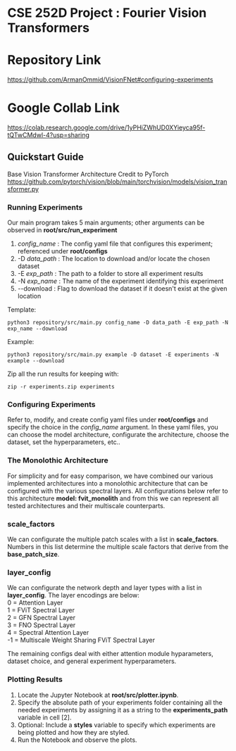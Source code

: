 # CSE 252D Project : Fourier Vision Transformers

# Repository Link
https://github.com/ArmanOmmid/VisionFNet#configuring-experiments
# Google Collab Link
https://colab.research.google.com/drive/1yPHiZWhUD0XYieyca95f-tQTwCMdwl-4?usp=sharing

## Quickstart Guide

Base Vision Transformer Architecture Credit to PyTorch
https://github.com/pytorch/vision/blob/main/torchvision/models/vision_transformer.py

### Running Experiments 
Our main program takes 5 main arguments; other arguments can be observed in **root/src/run_experiment**
1. *config_name* : The config yaml file that configures this experiment; referenced under **root/configs**
2. -D *data_path* : The location to download and/or locate the chosen dataset
3. -E *exp_path* : The path to a folder to store all experiment results
4. -N *exp_name* : The name of the experiment identifying this experiment
5. --download : Flag to download the dataset if it doesn't exist at the given location 

Template:

    python3 repository/src/main.py config_name -D data_path -E exp_path -N exp_name --download

Example:

    python3 repository/src/main.py example -D dataset -E experiments -N example --download

Zip all the run results for keeping with:

    zip -r experiments.zip experiments

### Configuring Experiments
Refer to, modify, and create config yaml files under **root/configs** and specify the choice in the *config_name* argument.
In these yaml files, you can choose the model architecture, configurate the architecture, choose the dataset, set the hyperparameters, etc..

### The Monolothic Architecture
For simplicity and for easy comparison, we have combined our various implemented architectures into a monolothic architecture that can be configured with the various spectral layers.
All configurations below refer to this architecture **model: fvit_monolith** and from this we can represent all tested architectures and their multiscale counterparts.

### scale_factors
We can configurate the multiple patch scales with a list in **scale_factors**. Numbers in this list determine the multiple scale factors that derive from the **base_patch_size**.

### layer_config
We can configurate the network depth and layer types with a list in **layer_config**. The layer encodings are below: <br>
0 = Attention Layer <br>
1 = FViT Spectral Layer <br>
2 = GFN Spectral Layer <br>
3 = FNO Spectral Layer <br>
4 = Spectral Attention Layer <br>
-1 = Multiscale Weight Sharing FViT Spectral Layer <br>

The remaining configs deal with either attention module hyparameters, dataset choice, and general experiment hyperparameters. 

### Plotting Results
1. Locate the Jupyter Notebook at **root/src/plotter.ipynb**.
2. Specify the absolute path of your experiments folder containing all the needed experiments by assigning it as a string to the **experiments_path** variable in cell [2].
3. Optional: Include a **styles** variable to specify which experiments are being plotted and how they are styled. 
4. Run the Notebook and observe the plots.